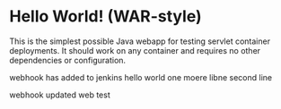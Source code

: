 Hello World! (WAR-style)
===============

This is the simplest possible Java webapp for testing servlet container deployments.  It should work on any container and requires no other dependencies or configuration.

webhook has added to jenkins
hello world
one moere libne
second line

webhook updated 
web test 
